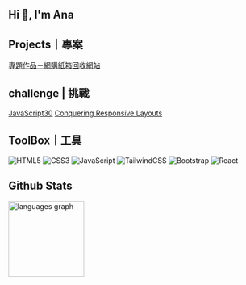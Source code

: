 
## Hi 👋, I'm Ana

## Projects｜專案
<a href="https://ana000701.github.io/react-boxes/" target="_blank">專題作品－網購紙箱回收網站</a>

## challenge | 挑戰
[JavaScript30](https://github.com/Ana000701/JavaScript30.git)
[Conquering Responsive Layouts](https://github.com/Ana000701/Conquering-Responsive-Layouts.git)

## ToolBox｜工具
![HTML5](https://img.shields.io/badge/html5-%23E34F26.svg?style=for-the-badge&logo=html5&logoColor=white)
![CSS3](https://img.shields.io/badge/css3-%231572B6.svg?style=for-the-badge&logo=css3&logoColor=white)
![JavaScript](https://img.shields.io/badge/javascript-%23323330.svg?style=for-the-badge&logo=javascript&logoColor=%23F7DF1E)
![TailwindCSS](https://img.shields.io/badge/tailwindcss-%2338B2AC.svg?style=for-the-badge&logo=tailwind-css&logoColor=white)
![Bootstrap](https://img.shields.io/badge/bootstrap-%238511FA.svg?style=for-the-badge&logo=bootstrap&logoColor=white)
![React](https://img.shields.io/badge/react-%2320232a.svg?style=for-the-badge&logo=react&logoColor=%2361DAFB)

## Github Stats
<div align="left">
  <img src="https://github-readme-stats.vercel.app/api/top-langs?username=Ana000701&locale=en&hide_title=false&layout=compact&card_width=320&langs_count=5&theme=dracula&hide_border=false" height="150" alt="languages graph"  />
</div>

